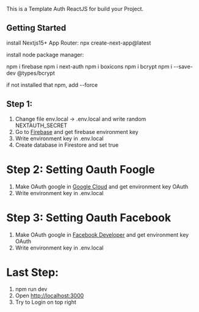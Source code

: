 This is a Template Auth ReactJS for build your Project.

## Getting Started

install Nextjs15+ App Router:
npx create-next-app@latest

install node package manager:

npm i firebase
npm i next-auth
npm i boxicons
npm i bcrypt
npm i --save-dev @types/bcrypt

if not installed that npm, add --force

## Step 1:

1. Change file env.local -> .env.local and write random NEXTAUTH_SECRET
2. Go to [Firebase](https://firebase.google.com) and get firebase environment key
3. Write environment key in .env.local
4. Create database in Firestore and set true

# Step 2: Setting Oauth Foogle

1. Make OAuth google in [Google Cloud](https://console.cloud.google.com/) and get environment key OAuth
2. Write environment key in .env.local

# Step 3: Setting Oauth Facebook

1. Make OAuth google in [Facebook Developer](https://developers.facebook.com/) and get environment key OAuth
2. Write environment key in .env.local

# Last Step:

1. npm run dev
2. Open [http://localhost:3000](http://localhost:3000)
3. Try to Login on top right
